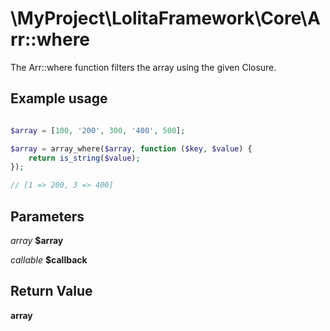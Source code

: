 \MyProject\LolitaFramework\Core\Arr::where
===

The Arr::where function filters the array using the given Closure.

Example usage
---
```php

$array = [100, '200', 300, '400', 500];

$array = array_where($array, function ($key, $value) {
    return is_string($value);
});

// [1 => 200, 3 => 400]

```

Parameters
---

_array_  __$array__

_callable_  __$callback__

Return Value
---
__array__
